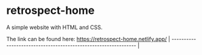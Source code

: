 # retrospect-home
A simple website with HTML and CSS. 

The link can be found here: https://retrospect-home.netlify.app/
| --------------------------------------------------------------- |
